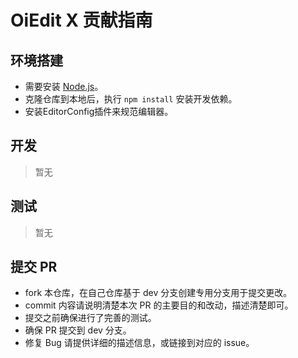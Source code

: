 # OiEdit X 贡献指南

## 环境搭建

* 需要安装 [Node.js](http://nodejs.org/)。
* 克隆仓库到本地后，执行 ```npm install``` 安装开发依赖。
* 安装EditorConfig插件来规范编辑器。

## 开发

> 暂无

## 测试

> 暂无

## 提交 PR

* fork 本仓库，在自己仓库基于 dev 分支创建专用分支用于提交更改。
* commit 内容请说明清楚本次 PR 的主要目的和改动，描述清楚即可。
* 提交之前确保进行了完善的测试。
* 确保 PR 提交到 dev 分支。
* 修复 Bug 请提供详细的描述信息，或链接到对应的 issue。